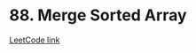 # 88. Merge Sorted Array
[LeetCode link](https://leetcode.com/problems/merge-sorted-array/description/?envType=study-plan-v2&envId=top-interview-150)  
